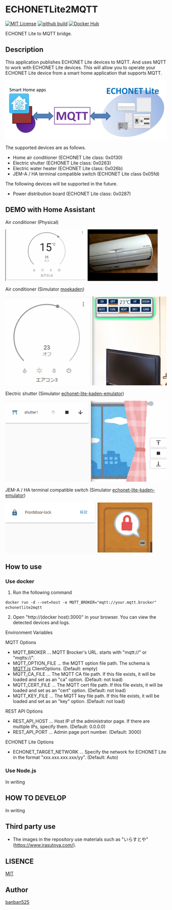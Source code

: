 # ECHONETLite2MQTT

[![MIT License](https://img.shields.io/github/license/banban525/echonetlite2mqtt)](LICENSE)
[![github build](https://img.shields.io/github/workflow/status/banban525/echonetlite2mqtt/Build%20and%20Publish%20Docker)](https://github.com/banban525/echonetlite2mqtt/actions/workflows/action.yml)
[![Docker Hub](https://img.shields.io/docker/pulls/banban525/echonetlite2mqtt)](https://hub.docker.com/r/banban525/echonetlite2mqtt)

ECHONET Lite to MQTT bridge.

## Description


This application publishes ECHONET Lite devices to MQTT.
And uses MQTT to work with ECHONET Lite devices.
This will allow you to operate your ECHONET Lite device from a smart home application that supports MQTT.

![topimage](example/topimage.jpg)


The supported devices are as follows.

* Home air conditioner (ECHONET Lite class: 0x0130)
* Electric shutter (ECHONET Lite class: 0x0263)
* Electric water heater (ECHONET Lite class: 0x026b)
* JEM-A / HA terminal compatible switch (ECHONET Lite class 0x05fd)

The following devices will be supported in the future.

* Power distribution board (ECHONET Lite class: 0x0287)

## DEMO with Home Assistant

Air conditioner (Physical)

![demo-aircon1](example/demo1.gif)

Air conditioner (Simulator [moekaden](https://github.com/SonyCSL/MoekadenRoom))

![demo-aircon2](example/demo2.gif)

Electric shutter (Simulator [echonet-lite-kaden-emulator](https://github.com/banban525/echonet-lite-kaden-emulator))

![demo-shutter](example/demo3.gif)

JEM-A / HA terminal compatible switch (Simulator [echonet-lite-kaden-emulator](https://github.com/banban525/echonet-lite-kaden-emulator))

![demo-shutter](example/demo4.gif)

## How to use

### Use docker

1. Run the following command
```
docker run -d --net=host -e MQTT_BROKER="mqtt://your.mqtt.brocker" echonetlite2mqtt 
```
2. Open "http://(docker host):3000" in your browser. You can view the detected devices and logs.

Environment Variables

MQTT Options
* MQTT_BROKER ... MQTT Brocker's URL. starts with "mqtt://" or "mqtts://".
* MQTT_OPTION_FILE ... the MQTT option file path. The schema is [MQTT.js](https://github.com/mqttjs/MQTT.js) ClientOptions. (Default: empty)
* MQTT_CA_FILE ... The MQTT CA file path. If this file exists, it will be loaded and set as an "ca" option. (Default: not load)
* MQTT_CERT_FILE ... The MQTT cert file path. If this file exists, it will be loaded and set as an "cert" option. (Default: not load)
* MQTT_KEY_FILE ... The MQTT key file path. If this file exists, it will be loaded and set as an "key" option. (Default: not load)

REST API Options
* REST_API_HOST ... Host IP of the administrator page. If there are multiple IPs, specify them. (Default: 0.0.0.0)
* REST_API_PORT ... Admin page port number. (Default: 3000)

ECHONET Lite Options
* ECHONET_TARGET_NETWORK ... Specify the network for ECHONET Lite in the format "xxx.xxx.xxx.xxx/yy". (Default: Auto)

### Use Node.js

In writing


## HOW TO DEVELOP

In writing


## Third party use

* The images in the repository use materials such as "いらすとや" (https://www.irasutoya.com/).

## LISENCE

[MIT](LICENSE)

## Author

[banban525](https://github.com/banban525)

